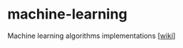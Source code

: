 # machine-learning
Machine learning algorithms implementations
[[wiki](https://leoxiang66.github.io/machine-learning/)]
